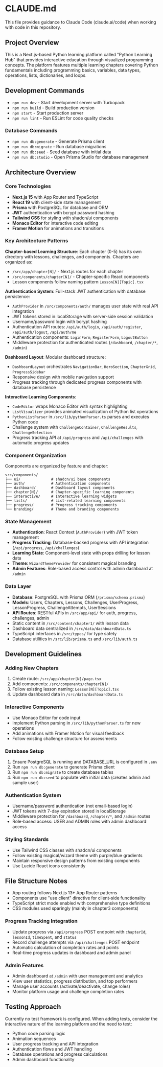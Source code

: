# CLAUDE.md

This file provides guidance to Claude Code (claude.ai/code) when working with code in this repository.

## Project Overview

This is a Next.js-based Python learning platform called "Python Learning Hub" that provides interactive education through visualized programming concepts. The platform features multiple learning chapters covering Python fundamentals including programming basics, variables, data types, operations, lists, dictionaries, and loops.

## Development Commands

- `npm run dev` - Start development server with Turbopack
- `npm run build` - Build production version
- `npm start` - Start production server  
- `npm run lint` - Run ESLint for code quality checks

### Database Commands
- `npm run db:generate` - Generate Prisma client
- `npm run db:migrate` - Run database migrations
- `npm run db:seed` - Seed database with initial data
- `npm run db:studio` - Open Prisma Studio for database management

## Architecture Overview

### Core Technologies
- **Next.js 15** with App Router and TypeScript
- **React 19** with client-side state management
- **Prisma** with PostgreSQL for database and ORM
- **JWT** authentication with bcrypt password hashing
- **Tailwind CSS** for styling with shadcn/ui components
- **Monaco Editor** for interactive code editing
- **Framer Motion** for animations and transitions

### Key Architecture Patterns

**Chapter-based Learning Structure**: Each chapter (0-5) has its own directory with lessons, challenges, and components. Chapters are organized as:
- `/src/app/chapter[N]/` - Next.js routes for each chapter
- `/src/components/chapter[N]/` - Chapter-specific React components
- Lesson components follow naming pattern `Lesson[N][Topic].tsx`

**Authentication System**: Full-stack JWT authentication with database persistence:
- `AuthProvider` in `/src/components/auth/` manages user state with real API integration
- JWT tokens stored in localStorage with server-side session validation
- Username/password login with bcrypt hashing
- Authentication API routes: `/api/auth/login`, `/api/auth/register`, `/api/auth/logout`, `/api/auth/me`
- Authentication components: `LoginForm`, `RegisterForm`, `LogoutButton`
- Middleware protection for authenticated routes (`/dashboard`, `/chapter/*`, `/admin`)

**Dashboard Layout**: Modular dashboard structure:
- `DashboardLayout` orchestrates `NavigationBar`, `HeroSection`, `ChapterGrid`, `ProgressSidebar`
- Responsive design with mobile navigation support
- Progress tracking through dedicated progress components with database persistence

**Interactive Learning Components**: 
- `CodeEditor` wraps Monaco Editor with syntax highlighting
- `ListVisualizer` provides animated visualization of Python list operations
- `PythonListParser` in `/src/lib/pythonParser.ts` parses and executes Python code
- Challenge system with `ChallengeContainer`, `ChallengeResults`, `ChallengeSelection`
- Progress tracking API at `/api/progress` and `/api/challenges` with automatic progress updates

### Component Organization

Components are organized by feature and chapter:
```
src/components/
├── ui/              # shadcn/ui base components
├── auth/            # Authentication components
├── dashboard/       # Dashboard layout components  
├── chapter[N]/      # Chapter-specific learning components
├── interactive/     # Interactive learning widgets
├── lists/           # List-related learning components
├── progress/        # Progress tracking components
└── branding/        # Theme and branding components
```

### State Management

- **Authentication**: React Context (`AuthProvider`) with JWT token management
- **Progress Tracking**: Database-backed progress with API integration (`/api/progress`, `/api/challenges`)
- **Learning State**: Component-level state with props drilling for lesson data
- **Theme**: `WizardThemeProvider` for consistent magical branding
- **Admin Features**: Role-based access control with admin dashboard at `/admin`

### Data Layer

- **Database**: PostgreSQL with Prisma ORM (`/prisma/schema.prisma`)
- **Models**: Users, Chapters, Lessons, Challenges, UserProgress, LessonProgress, ChallengeAttempts, UserSessions
- **API Routes**: RESTful APIs in `/src/app/api/` for auth, progress, challenges, admin
- Static content in `/src/content/chapter1/` with lesson data  
- Dashboard data centralized in `/src/data/dashboardData.ts`
- TypeScript interfaces in `/src/types/` for type safety
- Database utilities in `/src/lib/prisma.ts` and `/src/lib/auth.ts`

## Development Guidelines

### Adding New Chapters
1. Create route: `/src/app/chapter[N]/page.tsx`
2. Add components: `/src/components/chapter[N]/`
3. Follow existing lesson naming: `Lesson[N][Topic].tsx`
4. Update dashboard data in `/src/data/dashboardData.ts`

### Interactive Components
- Use Monaco Editor for code input
- Implement Python parsing in `/src/lib/pythonParser.ts` for new operations
- Add animations with Framer Motion for visual feedback
- Follow existing challenge structure for assessments

### Database Setup
1. Ensure PostgreSQL is running and DATABASE_URL is configured in `.env`
2. Run `npm run db:generate` to generate Prisma client
3. Run `npm run db:migrate` to create database tables
4. Run `npm run db:seed` to populate with initial data (creates admin and sample user)

### Authentication System
- Username/password authentication (not email-based login)
- JWT tokens with 7-day expiration stored in localStorage
- Middleware protection for `/dashboard`, `/chapter/*`, and `/admin` routes
- Role-based access: USER and ADMIN roles with admin dashboard access

### Styling Standards
- Use Tailwind CSS classes with shadcn/ui components
- Follow existing magical/wizard theme with purple/blue gradients
- Maintain responsive design patterns from existing components
- Use Lucide React icons consistently

## File Structure Notes

- App routing follows Next.js 13+ App Router patterns
- Components use "use client" directive for client-side functionality
- TypeScript strict mode enabled with comprehensive type definitions
- CSS modules used sparingly (mainly in chapter3 components)

### Progress Tracking Integration
- Update progress via `/api/progress` POST endpoint with `chapterId`, `lessonId`, `timeSpent`, and `status`
- Record challenge attempts via `/api/challenges` POST endpoint
- Automatic calculation of completion rates and points
- Real-time progress updates in dashboard and admin panel

### Admin Features
- Admin dashboard at `/admin` with user management and analytics
- View user statistics, progress distribution, and top performers
- Manage user accounts (activate/deactivate, change roles)
- Monitor platform usage and challenge completion rates

## Testing Approach

Currently no test framework is configured. When adding tests, consider the interactive nature of the learning platform and the need to test:
- Python code parsing logic
- Animation sequences  
- User progress tracking and API integration
- Authentication flows and JWT handling
- Database operations and progress calculations
- Admin dashboard functionality